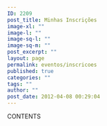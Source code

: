 ```yaml
---
ID: 2209
post_title: Minhas Inscrições
image-xl: ""
image-l: ""
image-sq-l: ""
image-sq-m: ""
post_excerpt: ""
layout: page
permalink: eventos/inscricoes
published: true
categories: ""
tags: ""
author: ""
post_date: 2012-04-08 00:29:04
---
```

CONTENTS